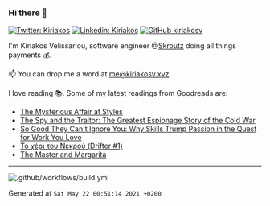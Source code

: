 ### Hi there 👋

[![Twitter: Kiriakos](https://img.shields.io/twitter/follow/k_velissariou?style=social)](https://twitter.com/k_velissariou)
[![Linkedin: Kiriakos](https://img.shields.io/badge/-kiriakos-blue?style=flat&logo=Linkedin&logoColor=white&link=https://www.linkedin.com/in/kiriakosv/)](https://www.linkedin.com/in/kiriakosv/)
[![GitHub kiriakosv](https://img.shields.io/github/followers/kiriakosv?label=follow&style=social)](https://github.com/kiriakosv)

I'm Kiriakos Velissariou, software engineer @[Skroutz](https://www.skroutz.gr) doing all things payments 💰.

📫 You can drop me a word at [me@kiriakosv.xyz](mailto:me@kiriakosv.xyz).

I love reading 📚. Some of my latest readings from Goodreads are:
* [The Mysterious Affair at Styles](https://www.goodreads.com/book/show/33844617-the-mysterious-affair-at-styles)
* [The Spy and the Traitor: The Greatest Espionage Story of the Cold War](https://www.goodreads.com/book/show/39321912-the-spy-and-the-traitor)
* [So Good They Can't Ignore You: Why Skills Trump Passion in the Quest for Work You Love](https://www.goodreads.com/book/show/13525945-so-good-they-can-t-ignore-you)
* [Το χέρι του Νεκρού (Drifter #1)](https://www.goodreads.com/book/show/53412027)
* [The Master and Margarita](https://www.goodreads.com/book/show/29777060-the-master-and-margarita)

---

![.github/workflows/build.yml](https://github.com/kiriakosv/kiriakosv/workflows/.github/workflows/build.yml/badge.svg)

Generated at `Sat May 22 00:51:14 2021 +0200`
